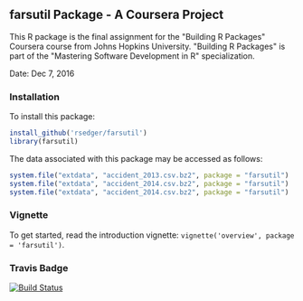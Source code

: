 ## farsutil Package - A Coursera Project

This R package is the final assignment for the "Building R Packages" Coursera course from Johns Hopkins University. "Building R Packages" is part of the  "Mastering Software Development in R" specialization.

Date: Dec 7, 2016 

### Installation

To install this package: 

```R
install_github('rsedger/farsutil')
library(farsutil)
```

The data associated with this package may be accessed as follows:
```R
system.file("extdata", "accident_2013.csv.bz2", package = "farsutil")
system.file("extdata", "accident_2014.csv.bz2", package = "farsutil")
system.file("extdata", "accident_2014.csv.bz2", package = "farsutil")
```

### Vignette

To get started, read the introduction vignette: `vignette('overview', package = 'farsutil')`.


### Travis Badge

[![Build Status](https://travis-ci.org/rsedger/farsutil.svg?branch=master)](https://travis-ci.org/rsedger/farsutil)


